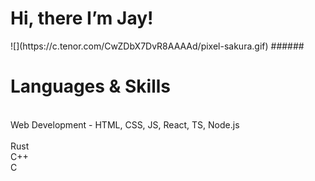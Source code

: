 # Hi, there I’m Jay! 
<a style="border-radius = 20px">
![](https://c.tenor.com/CwZDbX7DvR8AAAAd/pixel-sakura.gif)
</a>
###### 


<h1>Languages & Skills</h1>
<br/>
     Web Development - HTML, CSS, JS, React, TS, Node.js
<br/>
<br/>
     Rust
   <br/>
     C++
  <br/>
   C
  <br/>
   

                
